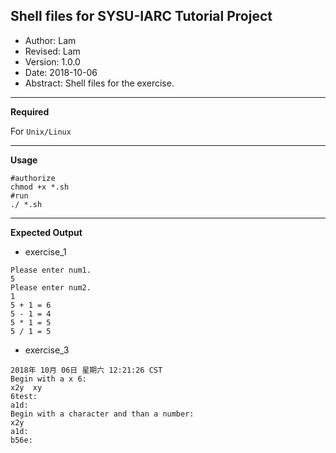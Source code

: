 ## Shell files for SYSU-IARC Tutorial Project
* Author: Lam
* Revised: Lam
* Version: 1.0.0
* Date: 2018-10-06
* Abstract: Shell files for the exercise.
***
**Required**

For `Unix/Linux`
***
**Usage**

```
#authorize  
chmod +x *.sh
#run  
./ *.sh
```
***
**Expected Output**
* exercise_1  
```nohighlight
Please enter num1.  
5  
Please enter num2.  
1  
5 + 1 = 6  
5 - 1 = 4  
5 * 1 = 5  
5 / 1 = 5  
```
* exercise_3
```nohighlight
2018年 10月 06日 星期六 12:21:26 CST  
Begin with a x 6:  
x2y  xy  
6test:  
a1d:  
Begin with a character and than a number:  
x2y  
a1d:  
b56e:  
```